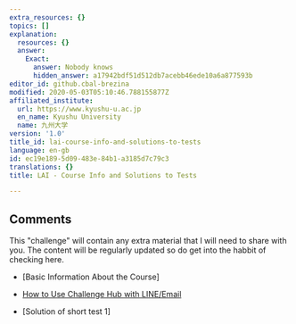 ```yaml
---
extra_resources: {}
topics: []
explanation:
  resources: {}
  answer:
    Exact:
      answer: Nobody knows
      hidden_answer: a17942bdf51d512db7acebb46ede10a6a877593b
editor_id: github.cbal-brezina
modified: 2020-05-03T05:10:46.788155877Z
affiliated_institute:
  url: https://www.kyushu-u.ac.jp
  en_name: Kyushu University
  name: 九州大学
version: '1.0'
title_id: lai-course-info-and-solutions-to-tests
language: en-gb
id: ec19e189-5d09-483e-84b1-a3185d7c79c3
translations: {}
title: LAI - Course Info and Solutions to Tests

---
```


## Comments

This "challenge" will contain any extra material that I will need to share with you.
The content will be regularly updated so do get into the habbit of checking here.

- [Basic Information About the Course]


- [How to Use Challenge Hub with LINE/Email](/api/v0/teachers/github.cbal-brezina/resources/public/f06834cf-53a7-4283-8e45-987b357b9e64.pdf/f06834cf-53a7-4283-8e45-987b357b9e64.pdf)


- [Solution of short test 1]
 

